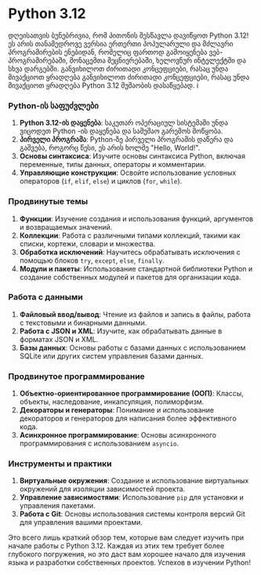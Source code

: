 # Python 3.12
დღეისათვის ბუნებრივია, რომ პითონის შესწავლა დავიწყოთ Python 3.12! ეს არის თანამედროვე ვერსია ერთერთი პოპულარული და მძლავრი პროგრამირების ენებიდან, რომელიც ფართოდ გამოიყენება ვებ-პროგრამირებაში, მონაცემთა მეცნიერებაში, ხელოვნურ ინტელექტში და სხვა დარგებში. განვიხილოთ ძირითადი კონცეფციები, რასაც უნდა მივაქციოთ ყრადღება განვიხილოთ ძირითადი კონცეფციები, რასაც უნდა მივაქციოთ ყრადღება Python 3.12 მუშაობის დასაწყებად.
i


### Python-ის საფუძვლები

1. **Python 3.12-ის დაყენება**: საკუთარ ოპერაციულ სისტემაში უნდა ვიცოდეთ Python -ის დაყენება და სამუშაო გარემოს მოწყობა.
2. **პირველი პროგრამა**: Python-ზე პირველი პროგრამის დაწერა და გაშვება, როგორც წესი, ეს არის ხოლმე "Hello, World!".
3. **Основы синтаксиса**: Изучите основы синтаксиса Python, включая переменные, типы данных, операторы и комментарии.
4. **Управляющие конструкции**: Освойте использование условных операторов (`if`, `elif`, `else`) и циклов (`for`, `while`).

### Продвинутые темы

1. **Функции**: Изучение создания и использования функций, аргументов и возвращаемых значений.
2. **Коллекции**: Работа с различными типами коллекций, такими как списки, кортежи, словари и множества.
3. **Обработка исключений**: Научитесь обрабатывать исключения с помощью блоков `try`, `except`, `else`, `finally`.
4. **Модули и пакеты**: Использование стандартной библиотеки Python и создание собственных модулей и пакетов для организации кода.

### Работа с данными

1. **Файловый ввод/вывод**: Чтение из файлов и запись в файлы, работа с текстовыми и бинарными данными.
2. **Работа с JSON и XML**: Изучите, как обрабатывать данные в форматах JSON и XML.
3. **Базы данных**: Основы работы с базами данных с использованием SQLite или других систем управления базами данных.

### Продвинутое программирование

1. **Объектно-ориентированное программирование (ООП)**: Классы, объекты, наследование, инкапсуляция, полиморфизм.
2. **Декораторы и генераторы**: Понимание и использование декораторов и генераторов для написания более эффективного кода.
3. **Асинхронное программирование**: Основы асинхронного программирования с использованием `asyncio`.

### Инструменты и практики

1. **Виртуальные окружения**: Создание и использование виртуальных окружений для изоляции зависимостей проекта.
2. **Управление зависимостями**: Использование `pip` для установки и управления пакетами.
3. **Работа с Git**: Основы использования системы контроля версий Git для управления вашими проектами.

Это всего лишь краткий обзор тем, которые вам следует изучить при начале работы с Python 3.12. Каждая из этих тем требует более глубокого погружения, но это даст вам хорошее начало для изучения языка и разработки собственных проектов. Успехов в изучении Python!
